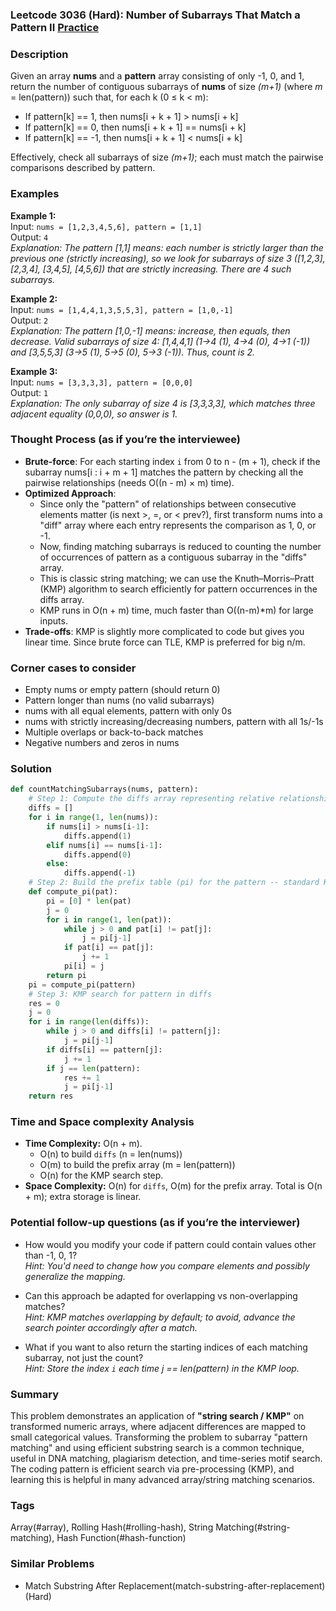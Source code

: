 ### Leetcode 3036 (Hard): Number of Subarrays That Match a Pattern II [Practice](https://leetcode.com/problems/number-of-subarrays-that-match-a-pattern-ii)

### Description  
Given an array **nums** and a **pattern** array consisting of only -1, 0, and 1, return the number of contiguous subarrays of **nums** of size *(m+1)* (where *m* = len(pattern)) such that, for each k (0 ≤ k < m):
- If pattern[k] == 1, then nums[i + k + 1] > nums[i + k]
- If pattern[k] == 0, then nums[i + k + 1] == nums[i + k]
- If pattern[k] == -1, then nums[i + k + 1] < nums[i + k]

Effectively, check all subarrays of size *(m+1)*; each must match the pairwise comparisons described by pattern.

### Examples  

**Example 1:**  
Input: `nums = [1,2,3,4,5,6], pattern = [1,1]`  
Output: `4`  
*Explanation: The pattern [1,1] means: each number is strictly larger than the previous one (strictly increasing), so we look for subarrays of size 3 ([1,2,3], [2,3,4], [3,4,5], [4,5,6]) that are strictly increasing. There are 4 such subarrays.*

**Example 2:**  
Input: `nums = [1,4,4,1,3,5,5,3], pattern = [1,0,-1]`  
Output: `2`  
*Explanation: The pattern [1,0,-1] means: increase, then equals, then decrease. Valid subarrays of size 4: [1,4,4,1] (1→4 (1), 4→4 (0), 4→1 (-1)) and [3,5,5,3] (3→5 (1), 5→5 (0), 5→3 (-1)). Thus, count is 2.*

**Example 3:**  
Input: `nums = [3,3,3,3], pattern = [0,0,0]`  
Output: `1`  
*Explanation: The only subarray of size 4 is [3,3,3,3], which matches three adjacent equality (0,0,0), so answer is 1.*


### Thought Process (as if you’re the interviewee)  
- **Brute-force**: For each starting index `i` from 0 to n - (m + 1), check if the subarray nums[i : i + m + 1] matches the pattern by checking all the pairwise relationships (needs O((n - m) × m) time).
- **Optimized Approach**: 
  - Since only the "pattern" of relationships between consecutive elements matter (is next >, =, or < prev?), first transform nums into a "diff" array where each entry represents the comparison as 1, 0, or -1.
  - Now, finding matching subarrays is reduced to counting the number of occurrences of pattern as a contiguous subarray in the "diffs" array.
  - This is classic string matching; we can use the Knuth–Morris–Pratt (KMP) algorithm to search efficiently for pattern occurrences in the diffs array.
  - KMP runs in O(n + m) time, much faster than O((n-m)*m) for large inputs.
- **Trade-offs**: KMP is slightly more complicated to code but gives you linear time. Since brute force can TLE, KMP is preferred for big n/m.

### Corner cases to consider  
- Empty nums or empty pattern (should return 0)
- Pattern longer than nums (no valid subarrays)
- nums with all equal elements, pattern with only 0s
- nums with strictly increasing/decreasing numbers, pattern with all 1s/-1s
- Multiple overlaps or back-to-back matches
- Negative numbers and zeros in nums

### Solution

```python
def countMatchingSubarrays(nums, pattern):
    # Step 1: Compute the diffs array representing relative relationship between consecutive elements
    diffs = []
    for i in range(1, len(nums)):
        if nums[i] > nums[i-1]:
            diffs.append(1)
        elif nums[i] == nums[i-1]:
            diffs.append(0)
        else:
            diffs.append(-1)
    # Step 2: Build the prefix table (pi) for the pattern -- standard KMP preprocessing
    def compute_pi(pat):
        pi = [0] * len(pat)
        j = 0
        for i in range(1, len(pat)):
            while j > 0 and pat[i] != pat[j]:
                j = pi[j-1]
            if pat[i] == pat[j]:
                j += 1
            pi[i] = j
        return pi
    pi = compute_pi(pattern)
    # Step 3: KMP search for pattern in diffs
    res = 0
    j = 0
    for i in range(len(diffs)):
        while j > 0 and diffs[i] != pattern[j]:
            j = pi[j-1]
        if diffs[i] == pattern[j]:
            j += 1
        if j == len(pattern):
            res += 1
            j = pi[j-1]
    return res
```

### Time and Space complexity Analysis  

- **Time Complexity:** O(n + m). 
  - O(n) to build `diffs` (n = len(nums))
  - O(m) to build the prefix array (m = len(pattern))
  - O(n) for the KMP search step.
- **Space Complexity:** O(n) for `diffs`, O(m) for the prefix array. Total is O(n + m); extra storage is linear.

### Potential follow-up questions (as if you’re the interviewer)  

- How would you modify your code if pattern could contain values other than -1, 0, 1?  
  *Hint: You'd need to change how you compare elements and possibly generalize the mapping.*

- Can this approach be adapted for overlapping vs non-overlapping matches?  
  *Hint: KMP matches overlapping by default; to avoid, advance the search pointer accordingly after a match.*

- What if you want to also return the starting indices of each matching subarray, not just the count?  
  *Hint: Store the index `i` each time j == len(pattern) in the KMP loop.*

### Summary
This problem demonstrates an application of **"string search / KMP"** on transformed numeric arrays, where adjacent differences are mapped to small categorical values. Transforming the problem to subarray "pattern matching" and using efficient substring search is a common technique, useful in DNA matching, plagiarism detection, and time-series motif search. The coding pattern is efficient search via pre-processing (KMP), and learning this is helpful in many advanced array/string matching scenarios.

### Tags
Array(#array), Rolling Hash(#rolling-hash), String Matching(#string-matching), Hash Function(#hash-function)

### Similar Problems
- Match Substring After Replacement(match-substring-after-replacement) (Hard)